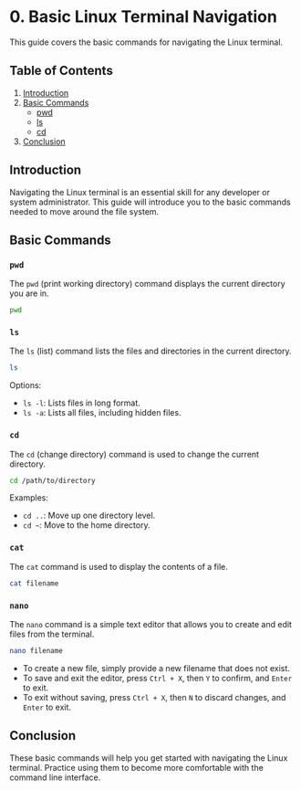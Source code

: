 # 0. Basic Linux Terminal Navigation

This guide covers the basic commands for navigating the Linux terminal.

## Table of Contents
1. [Introduction](#introduction)
2. [Basic Commands](#basic-commands)
    - [pwd](#pwd)
    - [ls](#ls)
    - [cd](#cd)
3. [Conclusion](#conclusion)

## Introduction
Navigating the Linux terminal is an essential skill for any developer or system administrator. This guide will introduce you to the basic commands needed to move around the file system.

## Basic Commands

### `pwd`
The `pwd` (print working directory) command displays the current directory you are in.

```sh
pwd
```

### `ls`
The `ls` (list) command lists the files and directories in the current directory.

```sh
ls
```

Options:
- `ls -l`: Lists files in long format.
- `ls -a`: Lists all files, including hidden files.

### `cd`
The `cd` (change directory) command is used to change the current directory.

```sh
cd /path/to/directory
```

Examples:
- `cd ..`: Move up one directory level.
- `cd ~`: Move to the home directory.

### `cat`
The `cat` command is used to display the contents of a file.

```sh
cat filename
```

### `nano`
The `nano` command is a simple text editor that allows you to create and edit files from the terminal.

```sh
nano filename
```

- To create a new file, simply provide a new filename that does not exist.
- To save and exit the editor, press `Ctrl + X`, then `Y` to confirm, and `Enter` to exit.
- To exit without saving, press `Ctrl + X`, then `N` to discard changes, and `Enter` to exit.




## Conclusion
These basic commands will help you get started with navigating the Linux terminal. Practice using them to become more comfortable with the command line interface.